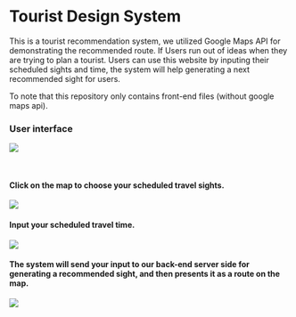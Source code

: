 
# Tourist Design System

This is a tourist recommendation system, we utilized Google Maps API for demonstrating the recommended route.
If Users run out of ideas when they are trying to plan a tourist. Users can use this website by inputing their scheduled sights and time, the system will help generating a next recommended sight for users.

To note that this repository only contains front-end files (without google maps api).

### User interface
![](https://i.imgur.com/GHYwuCR.png)

<br />

#### Click on the map to choose your scheduled travel sights.
![](https://i.imgur.com/cdEXfTv.png)

#### Input your scheduled travel time.
![](https://i.imgur.com/UPbbOSf.png)

#### The system will send your input to our back-end server side for generating a recommended sight, and then presents it as a route on the map.
![](https://i.imgur.com/tpZ4x7P.png)
